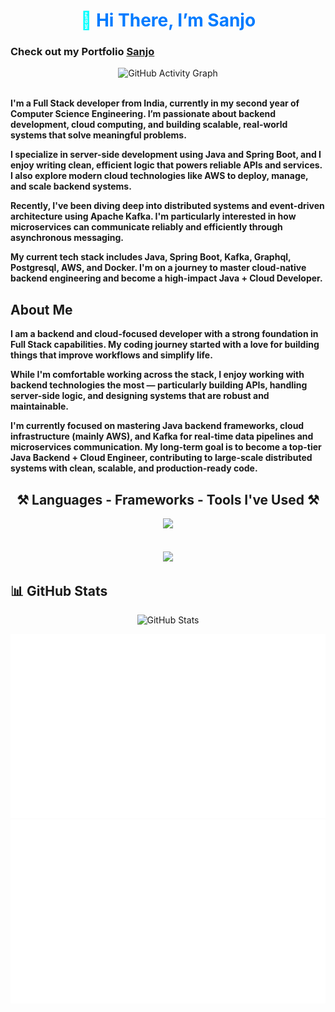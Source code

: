 <h1 align='center' style="color: cyan;">
  👋 <span style="color:#007BFF;">Hi There, I’m <strong>Sanjo </strong></span>
</h1>

<h3><b>Check out my Portfolio</b> <a target='_blank' href="https://cheery-dodol-c1a5d8.netlify.app/">Sanjo</a></h3>


<div align="center">
  <img src="https://github-readme-activity-graph.vercel.app/graph?username=Skywalker690&theme=github-compact&height=400&point=3461eb&line=6aa66a&area_color=3e3e40&area=true&hide_border=true&custom_title=My%20This%20Month%27s%20Activity%20Graph%20%F0%9F%98%89&radius=4" alt="GitHub Activity Graph" />
  <br/><br/>
</div>

<p><strong>
I'm a Full Stack developer from India, currently in my second year of Computer Science Engineering. I’m passionate about backend development, cloud computing, and building scalable, real-world systems that solve meaningful problems.
</strong></p>

<p><strong>
I specialize in server-side development using Java and Spring Boot, and I enjoy writing clean, efficient logic that powers reliable APIs and services. I also explore modern cloud technologies like AWS to deploy, manage, and scale backend systems.
</strong></p>

<p><strong>
Recently, I've been diving deep into distributed systems and event-driven architecture using Apache Kafka. I'm particularly interested in how microservices can communicate reliably and efficiently through asynchronous messaging.
</strong></p>

<p><strong>
My current tech stack includes Java, Spring Boot, Kafka, Graphql, Postgresql, AWS, and Docker. I'm on a journey to master cloud-native backend engineering and become a high-impact Java + Cloud Developer.
</strong></p>

<h2><strong>About Me</strong></h2>

<p><strong>
I am a backend and cloud-focused developer with a strong foundation in Full Stack capabilities. My coding journey started with a love for building things that improve workflows and simplify life.
</strong></p>

<p><strong>
While I'm comfortable working across the stack, I enjoy working with backend technologies the most — particularly building APIs, handling server-side logic, and designing systems that are robust and maintainable.
</strong></p>

<p><strong>
I'm currently focused on mastering Java backend frameworks, cloud infrastructure (mainly AWS), and Kafka for real-time data pipelines and microservices communication. My long-term goal is to become a top-tier Java Backend + Cloud Engineer, contributing to large-scale distributed systems with clean, scalable, and production-ready code.
</strong></p>

<h2 align="center"><strong>⚒️ Languages - Frameworks - Tools I've Used ⚒️</strong></h2>

<div align="center">
  <img src="https://skillicons.dev/icons?i=java,spring,maven,postgres,postman,kafka,graphql,aws,idea,git" />
  <br/><br/><br/>
  <img src="https://skillicons.dev/icons?i=html,css,tailwindcss,bootstrap,react,mongodb,vercel,npm,python,javascript,c,fastapi,vite,firebase,nodejs,mysql,github,vscode&perline=8" />
  <br/>
</div>

<h2><strong>📊 GitHub Stats</strong></h2>

<div align="center">


  <img src="https://github-readme-stats.vercel.app/api?username=skywalker690&show_icons=true&theme=codeSTACKr&hide_border=true" alt="GitHub Stats"/>

  <!-- GitHub Stats for Skywalker690 (Dark Mode Only) -->
<p align="center">
  <img src="https://raw.githubusercontent.com/Skywalker690/github-stats/master/generated/overview.svg#gh-dark-mode-only" />
  <img src="https://raw.githubusercontent.com/Skywalker690/github-stats/master/generated/languages.svg#gh-dark-mode-only" />
</p>



</div>
<h></h>

<!--

<div align="center">
  <br/><br/>
  <p>
    <a href="https://buymeacoffee.com/skywalker690">
      <img src="https://cdn.buymeacoffee.com/buttons/v2/default-yellow.png" height="50" width="210" alt="Buy Me A Coffee" />
    </a>
  </p>
</div>

--> 

